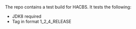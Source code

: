 The repo contains a test build for HACBS. It tests the following:

- JDK8 required
- Tag in format 1_2_4_RELEASE
